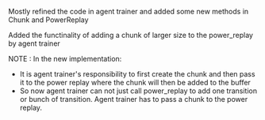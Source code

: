 Mostly refined the code in agent trainer and added some new methods in Chunk and PowerReplay

Added the functinality of adding a chunk of larger size to the power_replay by agent trainer

NOTE : In the new implementation:
- It is agent trainer's responsibility to first create the chunk and then pass it to the power replay where the chunk will then be added to the buffer
- So now agent trainer can not just call power_replay to add one transition or bunch of transition. Agent trainer has to pass a chunk to the power replay.
